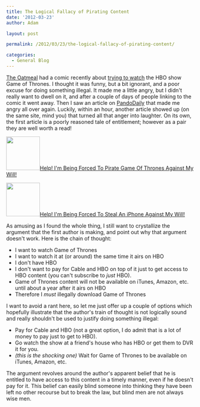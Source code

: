 ```yaml
---
title: The Logical Fallacy of Pirating Content
date: '2012-03-23'
author: Adam

layout: post

permalink: /2012/03/23/the-logical-fallacy-of-pirating-content/

categories:
  - General Blog
---
```

[The Oatmeal](http://theoatmeal.com) had a comic recently about [trying to
watch](http://theoatmeal.com/comics/game_of_thrones) the HBO show Game of
Thrones. I thought it was funny, but a bit ignorant, and a poor excuse for doing
something illegal. It made me a little angry, but I didn't really want to dwell
on it, and after a couple of days of people linking to the comic it went away.
Then I saw an article on [PandoDaily](http://pandodaily.com) that made me angry
all over again. Luckily, within an hour, another article showed up (on the same
site, mind you) that turned all that anger into laughter. On its own, the first
article is a poorly reasoned tale of entitlement; however as a pair they are
well worth a read!

<a href="http://pandodaily.com/2012/03/20/a-winter-of-piracy-is-coming/"><img src="http://45.55.182.154/wp-content/uploads/2012/03/gameofthrones-150x150.jpg" id="blogsy-1332453995719.1426" class="wp-image-1105 alignleft" alt="" width="90" height="90" srcset="https://plattsoft.net/wp-content/uploads/2012/03/gameofthrones-150x150.jpg 150w, https://plattsoft.net/wp-content/uploads/2012/03/gameofthrones.jpg 570w" sizes="(max-width: 90px) 100vw, 90px" />Help! I'm Being Forced To Pirate Game Of Thrones Against My Will!</a>

<a href="http://pandodaily.com/2012/03/20/help-im-being-forced-to-steal-an-iphone-against-my-will/"><img src="http://45.55.182.154/wp-content/uploads/2012/03/applestore-150x150.jpg" id="blogsy-1332453995791.8135" class="wp-image-1104 alignleft" alt="" width="90" height="90" srcset="https://plattsoft.net/wp-content/uploads/2012/03/applestore-150x150.jpg 150w, https://plattsoft.net/wp-content/uploads/2012/03/applestore.jpg 599w" sizes="(max-width: 90px) 100vw, 90px" />Help! I'm Being Forced To Steal An iPhone Against My Will!</a>

As amusing as I found the whole thing, I still want to crystallize the argument
that the first author is making, and point out why that argument doesn't work.
Here is the chain of thought:

* I want to watch Game of Thrones
* I want to watch it at (or around) the same time it airs on HBO
* I don't have HBO
* I don't want to pay for Cable and HBO on top of it just to get access to HBO
  content (you can't subscribe to _just_ HBO).
* Game of Thrones content will not be available on iTunes, Amazon, etc. until
  about a year after it airs on HBO
* Therefore I _must_ illegally download Game of Thrones

I want to avoid a rant here, so let me just offer up a couple of options which
hopefully illustrate that the author's train of thought is not logically sound
and really shouldn't be used to justify doing something illegal:

* Pay for Cable and HBO (not a great option, I do admit that is a lot of money
  to pay just to get to HBO).
* Go watch the show at a friend's house who has HBO or get them to DVR it for
  you.
* _(this is the shocking one)_ Wait for Game of Thrones to be available on
  iTunes, Amazon, etc.

The argument revolves around the author's apparent belief that he is entitled to
have access to this content in a timely manner, even if he doesn't pay for it.
This belief can easily blind someone into thinking they have been left no other
recourse but to break the law, but blind men are not always wise men.
